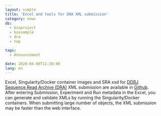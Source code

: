 ```yaml
---
layout: simple
title: 'Excel and tools for DRA XML submission'
category: news
db:
  - bioproject
  - biosample
  - dra
  - top

tags:
  - Announcement

date: 2020-04-08T11:30:00
lang: en
---
```


<p>Excel, Singularity/Docker container images and SRA xsd for <a href="/dra/index-e.html">DDBJ Sequence Read Archive (DRA)</a> XML submission are available in <a href="https://github.com/ddbj/submission-excel2xml">Github</a>. After entering Submission, Experiment and Run metadata in the Excel, you can generate and validate XMLs by running the Singularity/Docker containers. When submitting large number of objects, the XML submission may be faster than the web interface.</p>
